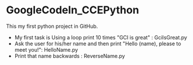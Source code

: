 # GoogleCodeIn_CCEPython

This my first python project in GitHub.
* My first task is Using a loop print 10 times "GCI is great" : GciIsGreat.py
* Ask the user for his/her name and then print "Hello (name), please to meet you!": HelloName.py
* Print that name backwards : ReverseName.py

